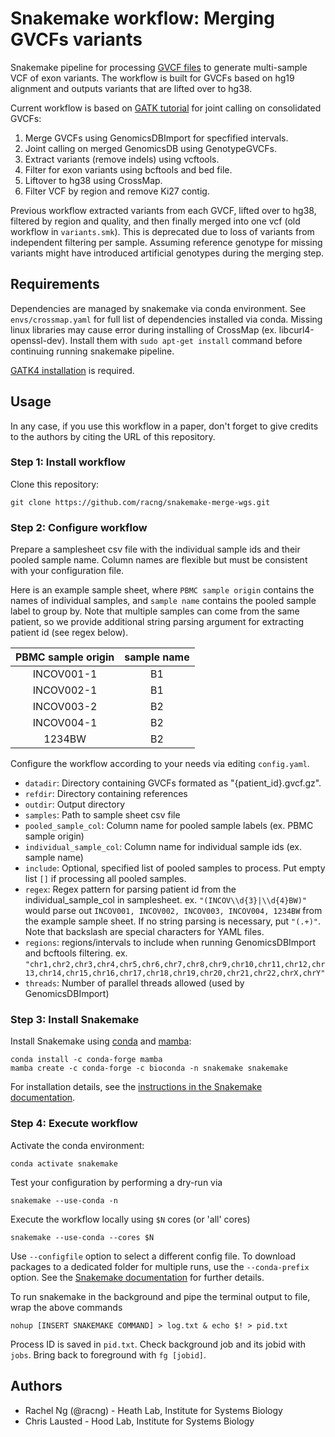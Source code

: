 # Snakemake workflow: Merging GVCFs variants
Snakemake pipeline for processing [GVCF files](https://gatk.broadinstitute.org/hc/en-us/articles/360035531812-GVCF-Genomic-Variant-Call-Format) to generate multi-sample VCF of exon variants. 
The workflow is built for GVCFs based on hg19 alignment and outputs variants that are lifted over to hg38. 

Current workflow is based on [GATK tutorial](https://gatk.broadinstitute.org/hc/en-us/articles/360035889971--How-to-Consolidate-GVCFs-for-joint-calling-with-GenotypeGVCFs) for joint calling on consolidated GVCFs:
1. Merge GVCFs using GenomicsDBImport for specfified intervals.
2. Joint calling on merged GenomicsDB using GenotypeGVCFs.
3. Extract variants (remove indels) using vcftools.
4. Filter for exon variants using bcftools and bed file.
5. Liftover to hg38 using CrossMap.
6. Filter VCF by region and remove Ki27 contig.

Previous workflow extracted variants from each GVCF, lifted over to hg38, filtered by region and quality, and then finally merged into one vcf (old workflow in `variants.smk`). This is deprecated due to loss of variants from independent filtering per sample. Assuming reference genotype for missing variants might have introduced artificial genotypes during the merging step. 

## Requirements 
Dependencies are managed by snakemake via conda environment. See `envs/crossmap.yaml` for full list of dependencies installed via conda. Missing linux libraries may cause error during installing of CrossMap (ex. libcurl4-openssl-dev). 
Install them with `sudo apt-get install` command before continuing running snakemake pipeline.

[GATK4 installation](https://gatk.broadinstitute.org/hc/en-us/articles/360036194592-Getting-started-with-GATK4) is required. 

## Usage
In any case, if you use this workflow in a paper, don't forget to give credits to the authors by citing the URL of this repository.

### Step 1: Install workflow

Clone this repository:
```
git clone https://github.com/racng/snakemake-merge-wgs.git
```

### Step 2: Configure workflow

Prepare a samplesheet csv file with the individual sample ids and their pooled sample name. Column names are flexible but must be consistent with your configuration file. 

Here is an example sample sheet, where `PBMC sample origin` contains the names of individual samples, and `sample name` contains the pooled sample label to group by. Note that multiple samples can come from the same patient, so we provide additional string parsing argument for extracting patient id (see regex below).

| PBMC sample origin | sample name |
| :---: | :---: |
| INCOV001-1 | B1 |
| INCOV002-1 | B1 |
| INCOV003-2 | B2 |
| INCOV004-1 | B2 |
| 1234BW | B2 |

Configure the workflow according to your needs via editing `config.yaml`.
- `datadir`: Directory containing GVCFs formated as "{patient_id}.gvcf.gz".
- `refdir`: Directory containing references
- `outdir`: Output directory 
- `samples`: Path to sample sheet csv file
- `pooled_sample_col`: Column name for pooled sample labels (ex. PBMC sample origin)
- `individual_sample_col`:  Column name for individual sample ids (ex. sample name)
- `include`: Optional, specified list of pooled samples to process. Put empty list `[]` if processing all pooled samples.
- `regex`: Regex pattern for parsing patient id from the individual_sample_col in samplesheet. 
ex. `"(INCOV\\d{3}|\\d{4}BW)"` would parse out `INCOV001, INCOV002, INCOV003, INCOV004, 1234BW` from the example sample sheet. If no string parsing is necessary, put `"(.+)"`. Note that backslash are special characters for YAML files.
- `regions`: regions/intervals to include when running GenomicsDBImport and bcftools filtering. 
ex. `"chr1,chr2,chr3,chr4,chr5,chr6,chr7,chr8,chr9,chr10,chr11,chr12,chr13,chr14,chr15,chr16,chr17,chr18,chr19,chr20,chr21,chr22,chrX,chrY"`
- `threads`: Number of parallel threads allowed (used by GenomicsDBImport)

### Step 3: Install Snakemake

Install Snakemake using [conda](https://conda.io/projects/conda/en/latest/user-guide/install/index.html) and [mamba](https://github.com/mamba-org/mamba):

    conda install -c conda-forge mamba
    mamba create -c conda-forge -c bioconda -n snakemake snakemake

For installation details, see the [instructions in the Snakemake documentation](https://snakemake.readthedocs.io/en/stable/getting_started/installation.html).

### Step 4: Execute workflow

Activate the conda environment:

    conda activate snakemake

Test your configuration by performing a dry-run via

    snakemake --use-conda -n

Execute the workflow locally using `$N` cores (or 'all' cores)

    snakemake --use-conda --cores $N

Use `--configfile` option to select a different config file.
To download packages to a dedicated folder for multiple runs, use the `--conda-prefix` option.
See the [Snakemake documentation](https://snakemake.readthedocs.io/en/stable/executable.html) for further details.

To run snakemake in the background and pipe the terminal output to file, wrap the above commands 

    nohup [INSERT SNAKEMAKE COMMAND] > log.txt & echo $! > pid.txt

Process ID is saved in `pid.txt`.
Check background job and its jobid with `jobs`. Bring back to foreground with `fg [jobid]`. 

## Authors

- Rachel Ng (@racng) - Heath Lab, Institute for Systems Biology
- Chris Lausted - Hood Lab, Institute for Systems Biology
